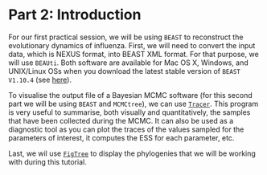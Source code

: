 # Part 2: Introduction
For our first practical session, we will be using `BEAST` to reconstruct the evolutionary 
dynamics of influenza. First, we will need to convert the input data, which is NEXUS format, 
into BEAST XML format. For that purpose, we will use `BEAUti`. Both software are available for 
Mac OS X, Windows, and UNIX/Linux OSs when you download the latest stable version 
of `BEAST V1.10.4` (see [here](https://github.com/beast-dev/beast-mcmc/releases/tag/v1.10.4)). 

To visualise the output file of a Bayesian MCMC software (for this second part we will be 
using `BEAST` and `MCMCtree`), we can use [`Tracer`](https://github.com/beast-dev/tracer/). 
This program is very useful to summarise, both visually and quantitatively, the samples 
that have been collected during the MCMC. It can also be used as a diagnostic tool as 
you can plot the traces of the values sampled for the parameters of interest, it computes 
the ESS for each parameter, etc. 

Last, we wil use [`FigTree`](https://github.com/rambaut/figtree/releases)
to display the phylogenies that we will be working with during this tutorial.
